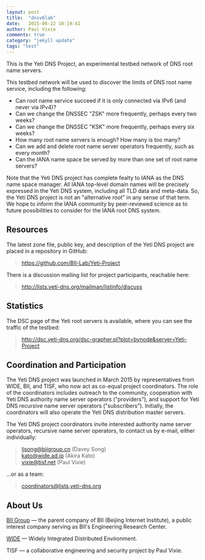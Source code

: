 ```yaml
---
layout: post
title:  "dnsv6lab"
date:   2015-06-22 10:19:41
author: Paul Vixie
comments: true
category: "jekyll update"
tags: "test"
---
```


This is the Yeti DNS Project, an experimental testbed network of DNS root name servers.
<!-- more -->
This testbed network will be used to discover the limits of DNS root
name service, including the following:

* Can root name service succeed if it is only connected via IPv6 (and
never via IPv4)?
* Can we change the DNSSEC "ZSK" more frequently, perhaps every two weeks?
* Can we change the DNSSEC "KSK" more frequently, perhaps every six weeks?
* How many root name servers is enough? How many is too many?
* Can we add and delete root name server operators frequently, such as
every month?
* Can the IANA name space be served by more than one set of root name
servers?

Note that the Yeti DNS project has complete fealty to IANA as the DNS
name space manager. All IANA top-level domain names will be precisely
expressed in the Yeti DNS system, including all TLD data and meta-data.
So, the Yeti DNS project is not an "alternative root" in any sense of
that term. We hope to inform the IANA community by peer-reviewed science
as to future possibilities to consider for the IANA root DNS system.


Resources
---------
The latest zone file, public key, and description of the Yeti DNS
project are placed in a repository in GitHub:

> <https://github.com/BII-Lab/Yeti-Project>

There is a discussion mailing list for project participants, reachable
here:

> <http://lists.yeti-dns.org/mailman/listinfo/discuss>


Statistics
----------
The DSC page of the Yeti root servers is available, where you can see
the traffic of the testbed:

> <http://dsc.yeti-dns.org/dsc-grapher.pl?plot=bynode&server=Yeti-Project>


Coordination and Participation
------------------------------
The Yeti DNS project was launched in March 2015 by representatives from
WIDE, BII, and TISF, who now act as co-equal project coordinators. The
role of the coordinators includes outreach to the community, cooperation
with Yeti DNS authority name server operators ("providers"), and support
for Yeti DNS recursive name server operators ("subscribers"). Initially,
the coordinators will also operate the Yeti DNS distribution master servers.

The Yeti DNS project coordinators invite interested authority name
server operators, recursive name server operators, to contact us by e-mail,
either individually:

> <ljsong@biigroup.cn> (Davey Song)  
> <kato@wide.ad.jp> (Akira Kato)  
> <vixie@tisf.net> (Paul Vixie)  

...or as a team:

> <coordinators@lists.yeti-dns.org>


About Us
--------

[BII Group](http://biigroup.com/en) &mdash; the parent company of BII (Beijing
Internet Institute), a public interest company serving as BII's Engineering
Research Center.

[WIDE](http://www.wide.ad.jp/) &mdash; Widely Integrated Distributed Environment.

TISF &mdash; a collaborative engineering and security project by Paul Vixie.
